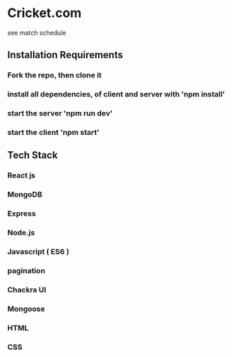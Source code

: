 # Cricket.com
see match schedule

## Installation Requirements
### Fork the repo, then clone it
### install all dependencies, of client and server with 'npm install'
### start the server 'npm run dev'
### start the client 'npm start'

## Tech Stack
### React js
### MongoDB
### Express
### Node.js
### Javascript ( ES6 )
### pagination 
### Chackra UI
### Mongoose
### HTML
### CSS
